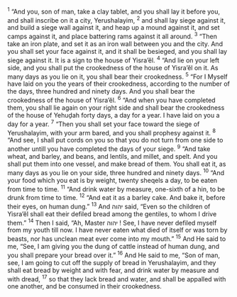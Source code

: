 <sup>1</sup> “And you, son of man, take a clay tablet, and you shall lay it before you, and shall inscribe on it a city, Yerushalayim,
<sup>2</sup> and shall lay siege against it, and build a siege wall against it, and heap up a mound against it, and set camps against it, and place battering rams against it all around.
<sup>3</sup> “Then take an iron plate, and set it as an iron wall between you and the city. And you shall set your face against it, and it shall be besieged, and you shall lay siege against it. It is a sign to the house of Yisra’ĕl.
<sup>4</sup> “And lie on your left side, and you shall put the crookedness of the house of Yisra’ĕl on it. As many days as you lie on it, you shall bear their crookedness.
<sup>5</sup> “For I Myself have laid on you the years of their crookedness, according to the number of the days, three hundred and ninety days. And you shall bear the crookedness of the house of Yisra’ĕl.
<sup>6</sup> “And when you have completed them, you shall lie again on your right side and shall bear the crookedness of the house of Yehuḏah forty days, a day for a year. I have laid on you a day for a year.
<sup>7</sup> “Then you shall set your face toward the siege of Yerushalayim, with your arm bared, and you shall prophesy against it.
<sup>8</sup> “And see, I shall put cords on you so that you do not turn from one side to another untill you have completed the days of your siege.
<sup>9</sup> “And take wheat, and barley, and beans, and lentils, and millet, and spelt. And you shall put them into one vessel, and make bread of them. You shall eat it, as many days as you lie on your side, three hundred and ninety days.
<sup>10</sup> “And your food which you eat is by weight, twenty sheqels a day, to be eaten from time to time.
<sup>11</sup> “And drink water by measure, one-sixth of a hin, to be drunk from time to time.
<sup>12</sup> “And eat it as a barley cake. And bake it, before their eyes, on human dung.”
<sup>13</sup> And יהוה said, “Even so the children of Yisra’ĕl shall eat their defiled bread among the gentiles, to whom I drive them.”
<sup>14</sup> Then I said, “Ah, Master יהוה ! See, I have never defiled myself from my youth till now. I have never eaten what died of itself or was torn by beasts, nor has unclean meat ever come into my mouth.”
<sup>15</sup> And He said to me, “See, I am giving you the dung of cattle instead of human dung, and you shall prepare your bread over it.”
<sup>16</sup> And He said to me, “Son of man, see, I am going to cut off the supply of bread in Yerushalayim, and they shall eat bread by weight and with fear, and drink water by measure and with dread,
<sup>17</sup> so that they lack bread and water, and shall be appalled with one another, and be consumed in their crookedness.
